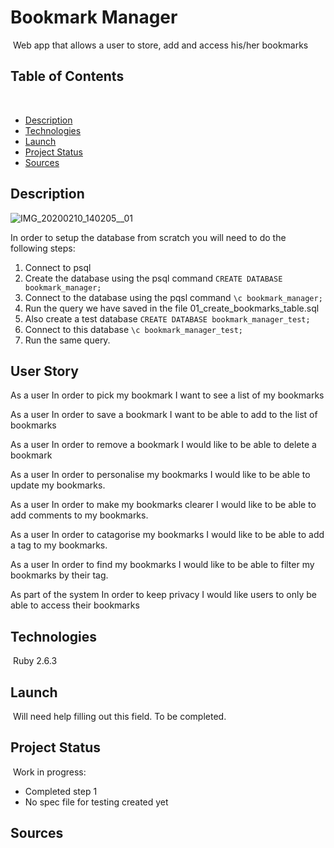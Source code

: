 # Bookmark Manager
​
Web app that allows a user to store, add and access his/her bookmarks
​

## Table of Contents
​
* [Description](#introduction)
* [Technologies](#technologies)
* [Launch](#launch)
* [Project Status](#project-status)
* [Sources](#sources)
​

## Description

![IMG_20200210_140205__01](https://user-images.githubusercontent.com/41115973/74157283-ecd7af80-4c0f-11ea-8956-6c5f573b6156.jpg)

In order to setup the database from scratch you will need to do the following steps:

  1. Connect to psql
  2. Create the database using the psql command `CREATE DATABASE bookmark_manager;`
  3. Connect to the database using the pqsl command `\c bookmark_manager;`
  4. Run the query we have saved in the file 01_create_bookmarks_table.sql
  5. Also create a test database `CREATE DATABASE bookmark_manager_test;`
  6. Connect to this database `\c bookmark_manager_test;`
  7. Run the same query.
​
## User Story

As a user
In order to pick my bookmark
I want to see a list of my bookmarks

As a user
In order to save a bookmark
I want to be able to add to the list of bookmarks

As a user
In order to remove a bookmark
I would like to be able to delete a bookmark

As a user
In order to personalise my bookmarks
I would like to be able to update my bookmarks.

As a user
In order to make my bookmarks clearer
I would like to be able to add comments to my bookmarks.

As a user
In order to catagorise my bookmarks
I would like to be able to add a tag to my bookmarks.

As a user
In order to find my bookmarks
I would like to be able to filter my bookmarks by their tag. 

As part of the system
In order to keep privacy
I would like users to only be able to access their bookmarks
​
## Technologies
​
Ruby 2.6.3
​
## Launch
​
Will need help filling out this field. To be completed.
​
## Project Status
​
Work in progress:
​
* Completed step 1
* No spec file for testing created yet
​
## Sources
​
